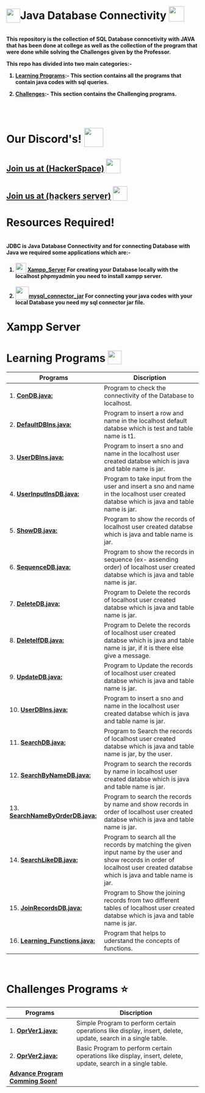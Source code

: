 # <img src="https://i.imgur.com/tCU5vuq.png" height=37px width=36px style="transform :translateY(9px);">Java Database Connectivity <img src="https://i.imgur.com/bSs9R0M.png" height=40px width=40px style="transform :translateY(6px);">

<br><b>
This repository is the collection of SQL Database conncetivity with JAVA that has been done at college as well as the collection of the program that were done while solving the Challenges given by the Professor.

This repo has divided into two main categories:-<br>

1. <u>Learning Programs</u>:- This section contains all the programs that contain java codes with sql queries.<br>

2. <u>Challenges</u>:- This section contains the Challenging programs.<br>

</br>

# Our Discord's! <img src="https://i.imgur.com/YrfDw86.gif" height=50px style="transform :translateY(11px);">

**[<h2>Join us at (HackerSpace)](https://discord.gg/5PNFxQF2nz)** <img src="https://i.imgur.com/9TC5djL.gif" height=38px style="transform :translateY(5px);">

**[<h2>Join us at (h̲a̲c̲k̲e̲r̲s̲ ̲s̲e̲r̲v̲e̲r̲)](https://discord.gg/5uZjRKHmJQ)** <img src="https://i.imgur.com/ZvJVrUo.gif" height=38px style="transform :translateY(5px);">
<br>

# Resources Required!

<br><b>
JDBC is Java Database Connectivity and for connecting Database with Java we required some applications which are:-<br>

1. <img src="https://i.imgur.com/04lg1WT.png" height=28px style="transform :translateY(5px);"> **[Xampp_Server](https://www.apachefriends.org/index.html)** For creating your Database locally with the localhost phpmyadmin you need to install xampp server.<br>

2. <img src="https://i.imgur.com/pFjfNTq.png" height=35px style="transform :translateY(5px);">**[mysql_connector_jar](https://dev.mysql.com/downloads/connector/j/)** For connecting your java codes with your local Database you need my sql connector jar file.<br>

# Xampp Server 

# Learning Programs <img src="https://i.imgur.com/4sdNnC4.gif" height=36px style="transform :translateY(6px);">

| Programs                                           |Discription                             |
|----------------------------------------------------|----------------------------------------|
|1. **[ConDB.java:](src\ConDB.java)**| Program to check the connectivity of the Database to localhost.|
|2. **[DefaultDBIns.java:](src/DefaultDBIns.java)**| Program to insert a row and name in the localhost default databse which is test and table name is t1.|
|3. **[UserDBIns.java:](src/UserDBIns.java)**| Program to insert a sno and name in the localhost user created databse which is java and table name is jar.|
|4. **[UserInputInsDB.java:](src/UserInputInsDB.java)**| Program to take input from the user and insert a sno and name in the localhost user created databse which is java and table name is jar.|
|5. **[ShowDB.java:](src/ShowDB.java)**| Program to show the records of localhost user created databse which is java and table name is jar.|
|6. **[SequenceDB.java:](src/SequenceDB.java)**| Program to show the records in sequence (ex- assending order) of localhost user created databse which is java and table name is jar.|
|7. **[DeleteDB.java:](src/DeleteDB.java)**| Program to Delete the records of localhost user created databse which is java and table name is jar.|
|8. **[DeleteIfDB.java:](src/DeleteIfDB.java)**| Program to Delete the records of localhost user created databse which is java and table name is jar, if it is there else give a message.|
|9. **[UpdateDB.java:](src/UpdateDB.java)**| Program to Update the records of localhost user created databse which is java and table name is jar.|
|10. **[UserDBIns.java:](src/UserDBIns.java)**| Program to insert a sno and name in the localhost user created databse which is java and table name is jar.|
|11. **[SearchDB.java:](src/SearchDB.java)**| Program to Search the records of localhost user created databse which is java and table name is jar, by the user.|
|12. **[SearchByNameDB.java:](src/SearchByNameDB.java)**| Program to search the records by name in localhost user created databse which is java and table name is jar.|
|13. **[SearchNameByOrderDB.java:](src/SearchNameByOrderDB.java)**| Program to search the records by name and show records in order of localhost user created databse which is java and table name is jar.|
|14. **[SearchLikeDB.java:](src/SearchLikeDB.java)**| Program to search all the records by matching the given input name by the user and show records in order of localhost user created databse which is java and table name is jar.|
|15. **[JoinRecordsDB.java:](src/JoinRecordsDB.java)**| Program to Show the joining records from two different tables of localhost user created databse which is java and table name is jar.|
|16. **[Learning_Functions.java:](src/Learning_Functions.java)**|Program that helps to uderstand the concepts of functions.|
<br>

# Challenges Programs ⭐

| Programs                                           |Discription                             |
|----------------------------------------------------|----------------------------------------|
|1. **[OprVer1.java:](src/OprVer1.java)**| Simple Program to perform certain operations like display, insert, delete, update, search in a single table.|
|2. **[OprVer2.java:](src/OprVer2.java)**| Basic Program to perform certain operations like display, insert, delete, update, search in a single table.|
| **[Advance Program Comming Soon!]()**| 


